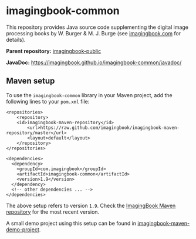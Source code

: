 # imagingbook-common

This repository provides Java source code supplementing
the digital image processing books by W. Burger & M. J. Burge
(see [imagingbook.com](https://imagingbook.com) for details).

**Parent repository:** [imagingbook-public](https://github.com/imagingbook/imagingbook-public)

**JavaDoc:** https://imagingbook.github.io/imagingbook-common/javadoc/

## Maven setup

To use the ``imagingbook-common`` library in your Maven project, add the following lines to your ``pom.xml`` file:
````
<repositories>
    <repository>
	<id>imagingbook-maven-repository</id>
    	<url>https://raw.github.com/imagingbook/imagingbook-maven-repository/master</url>
    	<layout>default</layout>
    </repository>
</repositories>

<dependencies>
  <dependency>
    <groupId>com.imagingbook</groupId>
    <artifactId>imagingbook-common</artifactId>
    <version>1.9</version>
  </dependency>
  <!-- other dependencies ... -->
</dependencies>
````
The above setup refers to version ``1.9``. Check the [ImagingBook Maven repository](https://github.com/imagingbook/imagingbook-maven-repository/tree/master/com/imagingbook/) for the most recent version.

A small demo project using this setup can be found in [imagingbook-maven-demo-project](https://github.com/imagingbook/imagingbook-maven-demo-project).
